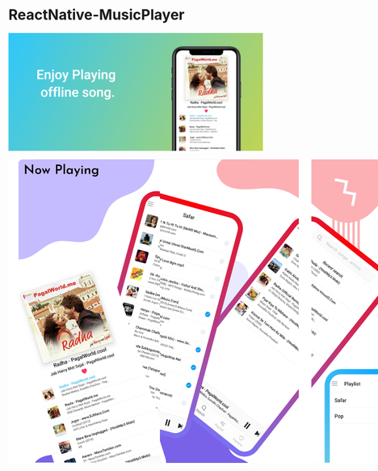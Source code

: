 # ReactNative-MusicPlayer


![](screenshots/image1.png)


<div style="display:flex;width:auto;height:auto;">
  <img src="screenshots/img1.png" width="300px" height="600px"/>
<img src="screenshots/img2.png" width="300px" height="600px"/>
  <img src="screenshots/img3.png" width="300px" height="600px"/>
  <img src="screenshots/img4.png" width="300px" height="600px"/>
  <img src="screenshots/img5.png" width="300px" height="600px"/>
  <div>
    
    
    



